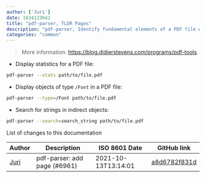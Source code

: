 ```yaml
---
author: ['Juri']
date: 1634123641
title: "pdf-parser, TLDR Pages"
description: "pdf-parser, Identify fundamental elements of a PDF file without rendering it."
categories: "common"
---
```

> More information: <https://blog.didierstevens.com/programs/pdf-tools>.

- Display statistics for a PDF file:

```bash
pdf-parser --stats path/to/file.pdf
```

- Display objects of type `/Font` in a PDF file:

```bash
pdf-parser --type=/Font path/to/file.pdf
```

- Search for strings in indirect objects:

```bash
pdf-parser --search=search_string path/to/file.pdf
```
List of changes to this documentation


Author | Description | ISO 8601 Date | GitHub link
------|-----|-----|-----
[Juri](mailto:juri.dispan@posteo.net) | pdf-parser: add page (#6961) | 2021-10-13T13:14:01 | [a8d6782f831d](https://github.com/tldr-pages/tldr/commit/a8d6782f831d0475d10c9398fbed5b3862295bd6)

